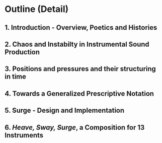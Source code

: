 # Outline (Detail)
## 1. Introduction - Overview, Poetics and Histories
## 2. Chaos and Instabilty in Instrumental Sound Production
## 3. Positions and pressures and their structuring in time
## 4. Towards a Generalized Prescriptive Notation
## 5. Surge - Design and Implementation
## 6. *Heave, Sway, Surge*, a Composition for 13 Instruments
